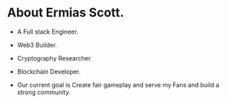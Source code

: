 # About Ermias Scott.
- A Full stack Engineer.

- Web3 Builder.

- Cryptography Researcher.

- Blockchain Developer.

- Our current goal is Create fair gameplay and serve my Fans and build a strong community.



